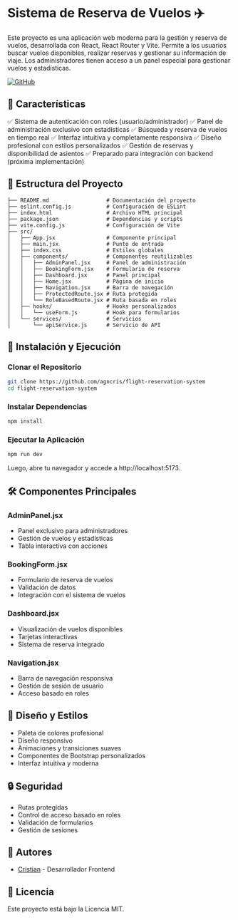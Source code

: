 # Sistema de Reserva de Vuelos ✈️

Este proyecto es una aplicación web moderna para la gestión y reserva de vuelos, desarrollada con React, React Router y Vite. Permite a los usuarios buscar vuelos disponibles, realizar reservas y gestionar su información de viaje. Los administradores tienen acceso a un panel especial para gestionar vuelos y estadísticas.

[![GitHub](https://img.shields.io/badge/GitHub-Repository-blue?style=flat-square&logo=github)](https://github.com/agncris/flight-reservation-system)

## 📌 Características

✅ Sistema de autenticación con roles (usuario/administrador)
✅ Panel de administración exclusivo con estadísticas
✅ Búsqueda y reserva de vuelos en tiempo real
✅ Interfaz intuitiva y completamente responsiva
✅ Diseño profesional con estilos personalizados
✅ Gestión de reservas y disponibilidad de asientos
✅ Preparado para integración con backend (próxima implementación)

## 📁 Estructura del Proyecto

```
├── README.md                  # Documentación del proyecto
├── eslint.config.js           # Configuración de ESLint
├── index.html                 # Archivo HTML principal
├── package.json               # Dependencias y scripts
├── vite.config.js             # Configuración de Vite
├── src/
│   ├── App.jsx                # Componente principal
│   ├── main.jsx               # Punto de entrada
│   ├── index.css              # Estilos globales
│   ├── components/            # Componentes reutilizables
│   │   ├── AdminPanel.jsx     # Panel de administración
│   │   ├── BookingForm.jsx    # Formulario de reserva
│   │   ├── Dashboard.jsx      # Panel principal
│   │   ├── Home.jsx           # Página de inicio
│   │   ├── Navigation.jsx     # Barra de navegación
│   │   ├── ProtectedRoute.jsx # Ruta protegida
│   │   └── RoleBasedRoute.jsx # Ruta basada en roles
│   ├── hooks/                 # Hooks personalizados
│   │   └── useForm.js         # Hook para formularios
│   └── services/              # Servicios
│       └── apiService.js      # Servicio de API
```

## 🚀 Instalación y Ejecución

### Clonar el Repositorio

```bash
git clone https://github.com/agncris/flight-reservation-system
cd flight-reservation-system
```

### Instalar Dependencias

```bash
npm install
```

### Ejecutar la Aplicación

```bash
npm run dev
```

Luego, abre tu navegador y accede a http://localhost:5173.

## 🛠️ Componentes Principales

### AdminPanel.jsx

- Panel exclusivo para administradores
- Gestión de vuelos y estadísticas
- Tabla interactiva con acciones

### BookingForm.jsx

- Formulario de reserva de vuelos
- Validación de datos
- Integración con el sistema de vuelos

### Dashboard.jsx

- Visualización de vuelos disponibles
- Tarjetas interactivas
- Sistema de reserva integrado

### Navigation.jsx

- Barra de navegación responsiva
- Gestión de sesión de usuario
- Acceso basado en roles

## 🎨 Diseño y Estilos

- Paleta de colores profesional
- Diseño responsivo
- Animaciones y transiciones suaves
- Componentes de Bootstrap personalizados
- Interfaz intuitiva y moderna

## 🔒 Seguridad

- Rutas protegidas
- Control de acceso basado en roles
- Validación de formularios
- Gestión de sesiones

## 👥 Autores

- [Cristian](https://github.com/agncris) - Desarrollador Frontend

## 📄 Licencia

Este proyecto está bajo la Licencia MIT.
